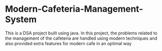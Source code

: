 # Modern-Cafeteria-Management-System
This is a DSA project built using java. In this project, the problems related to the management of the cafeteria are handled using modern techniques and also provided extra features for modern cafe in an optimal way
